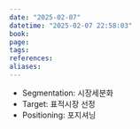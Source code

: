 ```yaml
---
date: "2025-02-07"
datetime: "2025-02-07 22:58:03"
book: 
page: 
tags: 
references: 
aliases:
---
```

- Segmentation: 시장세분화
- Target: 표적시장 선정
- Positioning: 포지셔닝